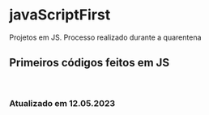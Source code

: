 # javaScriptFirst

Projetos em JS.
Processo realizado durante a quarentena             
          
## Primeiros códigos feitos em JS      
<br>  

### Atualizado em 12.05.2023
  
